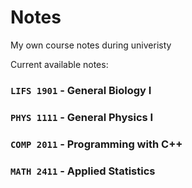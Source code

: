 # Notes
My own course notes during univeristy

Current available notes:

### `LIFS 1901` - General Biology I
### `PHYS 1111` - General Physics I
### `COMP 2011` - Programming with C++
### `MATH 2411` - Applied Statistics
